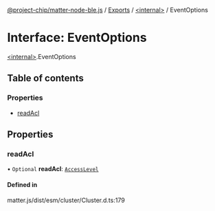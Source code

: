 [@project-chip/matter-node-ble.js](../README.md) / [Exports](../modules.md) / [\<internal\>](../modules/internal_.md) / EventOptions

# Interface: EventOptions

[\<internal\>](../modules/internal_.md).EventOptions

## Table of contents

### Properties

- [readAcl](internal_.EventOptions.md#readacl)

## Properties

### readAcl

• `Optional` **readAcl**: [`AccessLevel`](../enums/internal_.AccessLevel.md)

#### Defined in

matter.js/dist/esm/cluster/Cluster.d.ts:179

